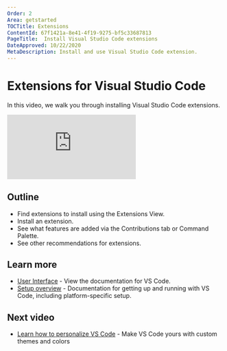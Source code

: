 ```yaml
---
Order: 2
Area: getstarted
TOCTitle: Extensions
ContentId: 67f1421a-8e41-4f19-9275-bf5c33687813
PageTitle:  Install Visual Studio Code extensions
DateApproved: 10/22/2020
MetaDescription: Install and use Visual Studio Code extension.
---
```

# Extensions for Visual Studio Code

In this video, we walk you through installing Visual Studio Code extensions.

<iframe src="https://www.youtube-nocookie.com/embed/SKcZ3cwX8lA" frameborder="0" frameborder="0" allow="accelerometer; autoplay; encrypted-media; gyroscope; picture-in-picture" allowfullscreen></iframe>

## Outline

* Find extensions to install using the Extensions View.
* Install an extension.
* See what features are added via the Contributions tab or Command Palette.
* See other recommendations for extensions.

## Learn more

* [User Interface](/docs/getstarted/userinterface.md) - View the documentation for VS Code.
* [Setup overview](/docs/setup/setup-overview.md) - Documentation for getting up and running with VS Code, including platform-specific setup.

## Next video

* [Learn how to personalize VS Code](/learn/get-started/personalize.md) - Make VS Code yours with custom themes and colors
